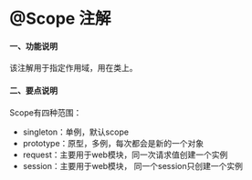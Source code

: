 # @Scope 注解

#### 一、功能说明
该注解用于指定作用域，用在类上。

#### 二、要点说明
Scope有四种范围：
- singleton：单例，默认scope
- prototype：原型，多例，每次都会是新的一个对象
- request：主要用于web模块，同一次请求值创建一个实例
- session：主要用于web模块， 同一个session只创建一个实例